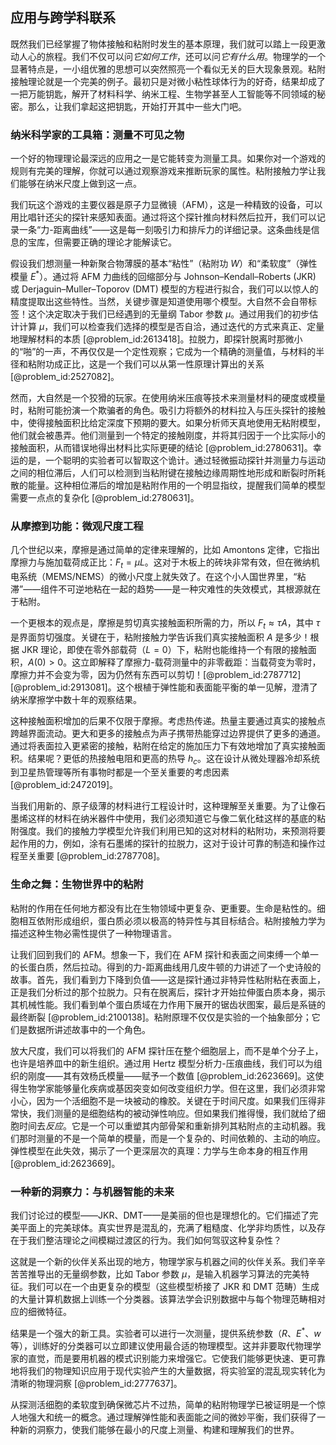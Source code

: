## 应用与跨学科联系

既然我们已经掌握了物体接触和粘附时发生的基本原理，我们就可以踏上一段更激动人心的旅程。我们不仅可以问*它如何工作*，还可以问*它有什么用*。物理学的一个显著特点是，一小组优雅的思想可以突然照亮一个看似无关的巨大现象景观。粘附接触理论就是一个完美的例子。最初只是对微小粘性球体行为的好奇，结果却成了一把万能钥匙，解开了材料科学、纳米工程、生物学甚至人工智能等不同领域的秘密。那么，让我们拿起这把钥匙，开始打开其中一些大门吧。

### 纳米科学家的工具箱：测量不可见之物

一个好的物理理论最深远的应用之一是它能转变为测量工具。如果你对一个游戏的规则有完美的理解，你就可以通过观察游戏来推断玩家的属性。粘附接触力学让我们能够在纳米尺度上做到这一点。

我们玩这个游戏的主要仪器是原子力显微镜（AFM），这是一种精致的设备，可以用比唱针还尖的探针来感知表面。通过将这个探针推向材料然后拉开，我们可以记录一条“力-距离曲线”——这是每一刻吸引力和排斥力的详细记录。这条曲线是信息的宝库，但需要正确的理论才能解读它。

假设我们想测量一种新聚合物薄膜的基本“粘性”（粘附功 $W$）和“柔软度”（弹性模量 $E^*$）。通过将 AFM 力曲线的回缩部分与 Johnson–Kendall–Roberts (JKR) 或 Derjaguin–Muller–Toporov (DMT) 模型的方程进行拟合，我们可以以惊人的精度提取出这些特性。当然，关键步骤是知道使用哪个模型。大自然不会自带标签！这个决定取决于我们已经遇到的无量纲 Tabor 参数 $\mu$。通过用我们的初步估计计算 $\mu$，我们可以检查我们选择的模型是否自洽，通过迭代的方式来真正、定量地理解材料的本质 [@problem_id:2613418]。拉脱力，即探针脱离时那微小的“啪”的一声，不再仅仅是一个定性观察；它成为一个精确的测量值，与材料的半径和粘附功成正比，这是一个我们可以从第一性原理计算出的关系 [@problem_id:2527082]。

然而，大自然是一个狡猾的玩家。在使用纳米压痕等技术来测量材料的硬度或模量时，粘附可能扮演一个欺骗者的角色。吸引力将额外的材料拉入与压头探针的接触中，使得接触面积比给定深度下预期的要大。如果分析师天真地使用无粘附模型，他们就会被愚弄。他们测量到一个特定的接触刚度，并将其归因于一个比实际小的接触面积，从而错误地得出材料比实际更硬的结论 [@problem_id:2780631]。幸运的是，一个聪明的实验者可以智取这个诡计。通过轻微振动探针并测量力与运动之间的相位滞后，人们可以检测到当粘附键在接触边缘周期性地形成和断裂时所耗散的能量。这种相位滞后的增加是粘附作用的一个明显指纹，提醒我们简单的模型需要一点点的复杂化 [@problem_id:2780631]。

### 从摩擦到功能：微观尺度工程

几个世纪以来，摩擦是通过简单的定律来理解的，比如 Amontons 定律，它指出摩擦力与施加载荷成正比：$F_t = \mu L$。这对于木板上的砖块非常有效，但在微纳机电系统（MEMS/NEMS）的微小尺度上就失效了。在这个小人国世界里，“粘滞”——组件不可逆地粘在一起的趋势——是一种灾难性的失效模式，其根源就在于粘附。

一个更根本的观点是，摩擦是剪切真实接触面积所需的力，所以 $F_t \approx \tau A$，其中 $\tau$ 是界面剪切强度。关键在于，粘附接触力学告诉我们真实接触面积 $A$ 是多少！根据 JKR 理论，即使在零外部载荷（$L=0$）下，粘附也能维持一个有限的接触面积，$A(0) > 0$。这立即解释了摩擦力-载荷测量中的非零截距：当载荷变为零时，摩擦力并不会变为零，因为仍然有东西可以剪切！[@problem_id:2787712] [@problem_id:2913081]。这个根植于弹性能和表面能平衡的单一见解，澄清了纳米摩擦学中数十年的观察结果。

这种接触面积增加的后果不仅限于摩擦。考虑热传递。热量主要通过真实的接触点跨越界面流动。更大和更多的接触点为声子携带热能穿过边界提供了更多的通道。通过将表面拉入更紧密的接触，粘附在给定的施加压力下有效地增加了真实接触面积。结果呢？更低的热接触电阻和更高的热导 $h_c$。这在设计从微处理器冷却系统到卫星热管理等所有事物时都是一个至关重要的考虑因素 [@problem_id:2472019]。

当我们用新的、原子级薄的材料进行工程设计时，这种理解至关重要。为了让像石墨烯这样的材料在纳米器件中使用，我们必须知道它与像二氧化硅这样的基底的粘附强度。我们的接触力学模型允许我们利用已知的这对材料的粘附功，来预测将要起作用的力，例如，涂有石墨烯的探针的拉脱力，这对于设计可靠的制造和操作过程至关重要 [@problem_id:2787708]。

### 生命之舞：生物世界中的粘附

粘附的作用在任何地方都没有比在生物领域中更复杂、更重要。生命是粘性的。细胞相互依附形成组织，蛋白质必须以极高的特异性与其目标结合。粘附接触力学为描述这种生物必需性提供了一种物理语言。

让我们回到我们的 AFM。想象一下，我们在 AFM 探针和表面之间束缚一个单一的长蛋白质，然后拉动。得到的力-距离曲线用几皮牛顿的力讲述了一个史诗般的故事。首先，我们看到力下降到负值——这是探针通过非特异性粘附粘在表面上，正是我们分析过的那个拉脱力。只有在脱离后，探针才开始拉伸蛋白质本身，揭示其机械性能。我们看到单个蛋白质域在力作用下展开的锯齿状图案，最后是系链的最终断裂 [@problem_id:2100138]。粘附原理不仅仅是实验的一个抽象部分；它们是数据所讲述故事中的一个角色。

放大尺度，我们可以将我们的 AFM 探针压在整个细胞层上，而不是单个分子上，也许是培养皿中的新生组织。通过用 Hertz 模型分析力-压痕曲线，我们可以为组织的刚度——其有效杨氏模量——赋予一个数值 [@problem_id:2623669]。这使得生物学家能够量化疾病或基因突变如何改变组织力学。但在这里，我们必须非常小心，因为一个活细胞不是一块被动的橡胶。关键在于时间尺度。如果我们压得非常快，我们测量的是细胞结构的被动弹性响应。但如果我们推得慢，我们就给了细胞时间去*反应*。它是一个可以重塑其内部骨架和重新排列其粘附点的主动机器。我们那时测量的不是一个简单的模量，而是一个复杂的、时间依赖的、主动的响应。弹性模型在此失效，揭示了一个更深层次的真理：力学与生命本身的相互作用 [@problem_id:2623669]。

### 一种新的洞察力：与机器智能的未来

我们讨论过的模型——JKR、DMT——是美丽的但也是理想化的。它们描述了完美平面上的完美球体。真实世界是混乱的，充满了粗糙度、化学非均质性，以及存在于我们整洁理论之间模糊过渡区的行为。我们如何驾驭这种复杂性？

这就是一个新的伙伴关系出现的地方，物理学家与机器之间的伙伴关系。我们辛辛苦苦推导出的无量纲参数，比如 Tabor 参数 $\mu$，是输入机器学习算法的完美特征。我们可以在一个由更复杂的模型（这些模型桥接了 JKR 和 DMT 范畴）生成的大量计算机数据上训练一个分类器。该算法学会识别数据中与每个物理范畴相对应的细微特征。

结果是一个强大的新工具。实验者可以进行一次测量，提供系统参数（$R$、$E^*$、$w$ 等），训练好的分类器可以立即建议使用最合适的物理模型。这并非要取代物理学家的直觉，而是要用机器的模式识别能力来增强它。它使我们能够更快速、更可靠地将我们的物理知识应用于现代实验产生的大量数据，将实验室的混乱现实转化为清晰的物理洞察 [@problem_id:2777637]。

从探测活细胞的柔软度到确保微芯片不过热，简单的粘附物理学已被证明是一个惊人地强大和统一的概念。通过理解弹性能和表面能之间的微妙平衡，我们获得了一种新的洞察力，使我们能够在最小的尺度上测量、构建和理解我们的世界。